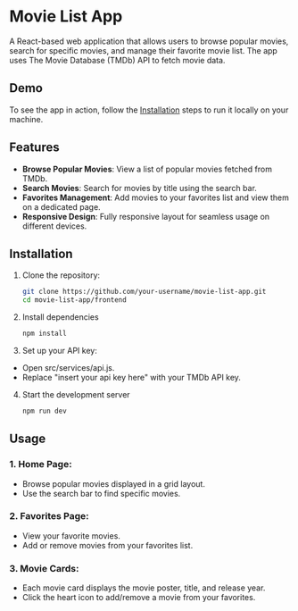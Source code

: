 # Movie List App

A React-based web application that allows users to browse popular movies, search for specific movies, and manage their favorite movie list. The app uses The Movie Database (TMDb) API to fetch movie data.

## Demo

To see the app in action, follow the [Installation](#installation) steps to run it locally on your machine.

## Features

- **Browse Popular Movies**: View a list of popular movies fetched from TMDb.
- **Search Movies**: Search for movies by title using the search bar.
- **Favorites Management**: Add movies to your favorites list and view them on a dedicated page.
- **Responsive Design**: Fully responsive layout for seamless usage on different devices.

## <div name="#installation">Installation</div>

1. Clone the repository:
   ```bash
   git clone https://github.com/your-username/movie-list-app.git
   cd movie-list-app/frontend
2. Install dependencies
   ```bash
   npm install
3. Set up your API key:
- Open src/services/api.js.
- Replace "insert your api key here" with your TMDb API key.

4. Start the development server
   ```bash
   npm run dev

## Usage
### 1. Home Page:

- Browse popular movies displayed in a grid layout.
- Use the search bar to find specific movies.
### 2. Favorites Page:

- View your favorite movies.
- Add or remove movies from your favorites list.
### 3. Movie Cards:

- Each movie card displays the movie poster, title, and release year.
- Click the heart icon to add/remove a movie from your favorites.
